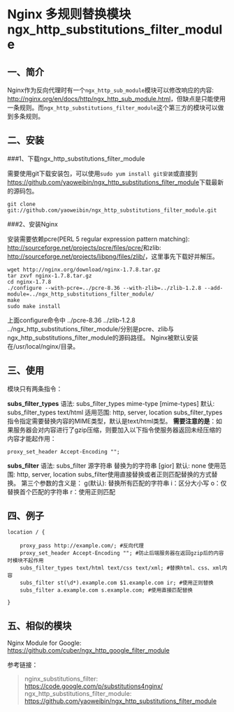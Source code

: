 # Nginx 多规则替换模块 ngx_http_substitutions_filter_module

## 一、简介

Nginx作为反向代理时有一个`ngx_http_sub_module`模块可以修改响应的内容: <http://nginx.org/en/docs/http/ngx_http_sub_module.html>，但缺点是只能使用一条规则。而`ngx_http_substitutions_filter_module`这个第三方的模块可以做到多条规则。

## 二、安装

###1、下载ngx_http_substitutions_filter_module

需要使用git下载安装包，可以使用`sudo yum install git安装`或直接到<https://github.com/yaoweibin/ngx_http_substitutions_filter_module>下载最新的源码包。

```
git clone git://github.com/yaoweibin/ngx_http_substitutions_filter_module.git

```

###2、安装Nginx

安装需要依赖pcre(PERL 5 regular expression pattern matching): <http://sourceforge.net/projects/pcre/files/pcre/>和zlib: <http://sourceforge.net/projects/libpng/files/zlib/>，这里事先下载好并解压。

```
wget http://nginx.org/download/nginx-1.7.8.tar.gz
tar zxvf nginx-1.7.8.tar.gz
cd nginx-1.7.8
./configure --with-pcre=../pcre-8.36 --with-zlib=../zlib-1.2.8 --add-module=../ngx_http_substitutions_filter_module/
make
sudo make install
```
上面configure命令中 ../pcre-8.36 ../zlib-1.2.8 ../ngx_http_substitutions_filter_module/分别是pcre、zlib与ngx_http_substitutions_filter_module的源码路径。
Nginx被默认安装在/usr/local/nginx/目录。

## 三、使用

模块只有两条指令：

**subs_filter_types**
语法: subs_filter_types mime-type [mime-types]
默认: subs_filter_types text/html
适用范围: http, server, location
subs_filter_types指令指定需要替换内容的MIME类型，默认是text/html类型。
**需要注意的是**：如果服务器会对内容进行了gzip压缩，则要加入以下指令使服务器返回未经压缩的内容才能起作用：

```
proxy_set_header Accept-Encoding "";
```
**subs_filter**
语法: subs_filter 源字符串 替换为的字符串 [gior]
默认: none
使用范围: http, server, location
subs_filter使用直接替换或者正则匹配替换的方式替换。
第三个参数的含义是：
g(默认): 替换所有匹配的字符串
i：区分大小写
o：仅替换首个匹配的字符串
r：使用正则匹配

## 四、例子

```
location / {

    proxy_pass http://example.com/; #反向代理
    proxy_set_header Accept-Encoding ""; #防止后端服务器在返回gzip后的内容时模块不起作用
    subs_filter_types text/html text/css text/xml; #替换html、css、xml内容
    subs_filter st(\d*).example.com $1.example.com ir; #使用正则替换
    subs_filter a.example.com s.example.com; #使用直接匹配替换

}
```

## 五、相似的模块

Nginx Module for Google: <https://github.com/cuber/ngx_http_google_filter_module>

参考链接：

> nginx_substitutions_filter: <https://code.google.com/p/substitutions4nginx/>
> ngx_http_substitutions_filter_module: <https://github.com/yaoweibin/ngx_http_substitutions_filter_module>


